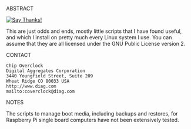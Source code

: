 ABSTRACT

[![Say Thanks!](https://img.shields.io/badge/Say%20Thanks-!-1EAEDB.svg)](https://saythanks.io/to/coverclock)

This are just odds and ends, mostly little scripts that I have found useful,
and which I install on pretty much every Linux system I use. You can assume
that they are all licensed under the GNU Public License version 2.

CONTACT

    Chip Overclock
    Digital Aggregates Corporation
    3440 Youngfield Street, Suite 209
    Wheat Ridge CO 80033 USA
    http://www.diag.com
    mailto:coverclock@diag.com

NOTES

The scripts to manage boot media, including backups and restores, for
Raspberry Pi single board computers have not been extensively tested.

